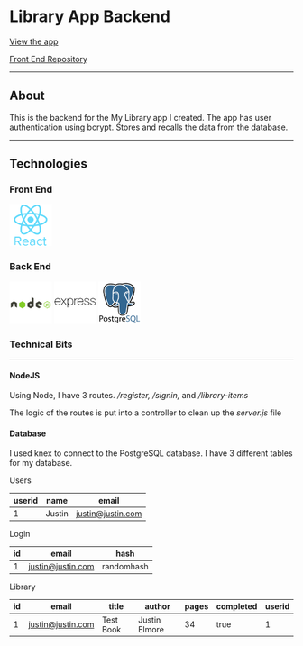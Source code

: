 # Library App Backend

[View the app](https://jelmore1674.github.io/my-library)

[Front End Repository](https://github.com/jelmore1674/my-library)

---

## About

This is the backend for the My Library app I created. The app has user
authentication using bcrypt. Stores and recalls the data from the database.

---

## Technologies

### Front End

<img src='https://raw.githubusercontent.com/devicons/devicon/9f4f5cdb393299a81125eb5127929ea7bfe42889/icons/react/react-original-wordmark.svg' width='75px'>

### Back End

<img src='https://raw.githubusercontent.com/devicons/devicon/9f4f5cdb393299a81125eb5127929ea7bfe42889/icons/nodejs/nodejs-original-wordmark.svg' width="75px" style="background-color: white">
<img src='https://raw.githubusercontent.com/devicons/devicon/9f4f5cdb393299a81125eb5127929ea7bfe42889/icons/express/express-original-wordmark.svg' width="75px" style="background-color: white">
<img src='https://raw.githubusercontent.com/devicons/devicon/9f4f5cdb393299a81125eb5127929ea7bfe42889/icons/postgresql/postgresql-original-wordmark.svg' width="75px" style="background-color: white">

### Technical Bits

---

#### NodeJS

Using Node, I have 3 routes. _/register, /signin,_ and _/library-items_

The logic of the routes is put into a controller to clean up the _server.js_
file

#### Database

I used knex to connect to the PostgreSQL database. I have 3 different tables for
my database.

Users

| userid | name   | email             |
| ------ | ------ | ----------------- |
| 1      | Justin | justin@justin.com |

Login

| id  | email             | hash       |
| --- | ----------------- | ---------- |
| 1   | justin@justin.com | randomhash |

Library

| id  | email             | title     | author        | pages | completed | userid |
| --- | ----------------- | --------- | ------------- | ----- | --------- | ------ |
| 1   | justin@justin.com | Test Book | Justin Elmore | 34    | true      | 1      |
